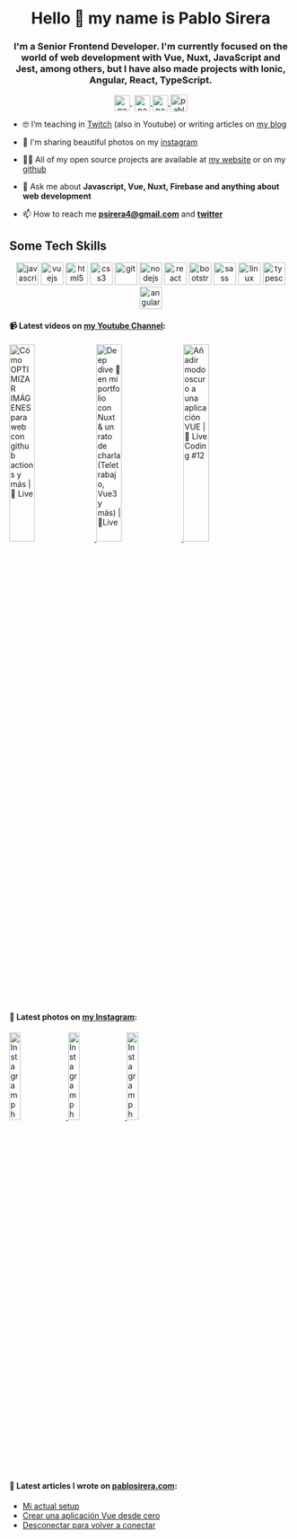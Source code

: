 <h1 align="center">Hello 👋 my name is Pablo Sirera</h1>

<h3 align="center">I'm a Senior Frontend Developer. I'm currently focused on the world of web development with Vue, Nuxt, JavaScript and Jest, among others, but I have also made projects with Ionic, Angular, React, TypeScript.</h3>

<p align="center">
   <a href="https://youtube.com/pablosirera" target="blank" style='margin-right:4px'>
    <img align="center" src="https://cdn.jsdelivr.net/npm/simple-icons@3.0.1/icons/youtube.svg" alt="pablosirera" height="28px" width="28px" />
  </a>
  <a href="https://twitter.com/pablosirera" target="blank">
    <img align="center" src="https://cdn.jsdelivr.net/npm/simple-icons@3.0.1/icons/twitter.svg" alt="pablosirera" height="28px" width="28px" />
  </a>
  <a href="https://instagram.com/pablodeveloper" target="blank">
    <img align="center" src="https://cdn.jsdelivr.net/npm/simple-icons@3.0.1/icons/instagram.svg" alt="pablodeveloper" height="28px" width="28px" />
  </a>
  <a href="https://linkedin.com/in/pablosireramata" target="blank">
    <img align="center" src="https://cdn.jsdelivr.net/npm/simple-icons@3.0.1/icons/linkedin.svg" alt="pablosireramata" height="30" width="30" />
  </a>
</p>

- 🤓 I’m teaching in [Twitch](https://twitch.tv/pablosirera) (also in Youtube) or writing articles on [my blog](https://pablosirera.com/blog)

- 📸 I'm sharing beautiful photos on my [instagram](https://instagram.com/pablodeveloper)

- 👨‍💻 All of my open source projects are available at [my website](https://pablosirera.com/projects) or on my [github](https://github.com/pablosirera)

- 💬 Ask me about **Javascript, Vue, Nuxt, Firebase and anything about web development**

- 📫 How to reach me **psirera4@gmail.com** and **[twitter](https://twitter.com/pablosirera)**

## Some Tech Skills
<p align="center">
  <img src="https://devicons.github.io/devicon/devicon.git/icons/javascript/javascript-original.svg" alt="javascript" width="40" height="40"/>
  <img src="https://devicons.github.io/devicon/devicon.git/icons/vuejs/vuejs-original-wordmark.svg" alt="vuejs" width="40" height="40"/>
  <img src="https://devicons.github.io/devicon/devicon.git/icons/html5/html5-original-wordmark.svg" alt="html5" width="40" height="40"/>
  <img src="https://devicons.github.io/devicon/devicon.git/icons/css3/css3-original-wordmark.svg" alt="css3" width="40" height="40"/>
  <img src="https://www.vectorlogo.zone/logos/git-scm/git-scm-icon.svg" alt="git" width="40" height="40"/>
  <img src="https://devicons.github.io/devicon/devicon.git/icons/nodejs/nodejs-original.svg" alt="nodejs" width="40" height="40"/>
  <img src="https://devicons.github.io/devicon/devicon.git/icons/react/react-original-wordmark.svg" alt="react" width="40" height="40"/>
  <img src="https://devicons.github.io/devicon/devicon.git/icons/bootstrap/bootstrap-plain.svg" alt="bootstrap" width="40" height="40"/>
  <img src="https://devicons.github.io/devicon/devicon.git/icons/sass/sass-original.svg" alt="sass" width="40" height="40"/>
  <img src="https://devicons.github.io/devicon/devicon.git/icons/linux/linux-original.svg" alt="linux" width="40" height="40"/>
  <img src="https://devicons.github.io/devicon/devicon.git/icons/typescript/typescript-original.svg" alt="typescript" width="40" height="40"/>
  <img src="https://devicons.github.io/devicon/devicon.git/icons/angularjs/angularjs-original.svg" alt="angularjs" width="40" height="40"/>
</p>

#### 📹 Latest videos on [my Youtube Channel](https://youtube.com/psirera4):

<a href='https://youtu.be/OwPyOMmpKCM' target='_blank'>
  <img width='30%' src='https://img.youtube.com/vi/OwPyOMmpKCM/mqdefault.jpg' alt='Cómo OPTIMIZAR IMÁGENES para web con github actions y más | 🔴 Live' />
</a>
<a href='https://youtu.be/5L2ZRpwFwuY' target='_blank'>
  <img width='30%' src='https://img.youtube.com/vi/5L2ZRpwFwuY/mqdefault.jpg' alt='Deep dive 🔎en mi portfolio con Nuxt & un rato de charla (Teletrabajo, Vue3 y más) | 🔴Live' />
</a>
<a href='https://youtu.be/FcxlrEwrJkw' target='_blank'>
  <img width='30%' src='https://img.youtube.com/vi/FcxlrEwrJkw/mqdefault.jpg' alt='Añadir modo oscuro a una aplicación VUE | 🔴 Live Coding #12' />
</a>

#### 📸 Latest photos on [my Instagram](https://instagram.com/pablodeveloper):

<a href='https://www.instagram.com/p/CD9p2DfCKgf/' target='_blank'>
  <img width='20%' src='https://instagram.fvlc1-1.fna.fbcdn.net/v/t51.2885-15/sh0.08/e35/c316.0.808.808a/s640x640/117600836_332885038085750_4578417196327848577_n.jpg?_nc_ht=instagram.fvlc1-1.fna.fbcdn.net&_nc_cat=102&_nc_ohc=v8vhlFyG1RUAX8bLeJt&oh=68ee8145feaad48e4e9dac7d895a0c47&oe=5F7196F5' alt='Instagram photo' />
</a>
<a href='https://www.instagram.com/p/CD3vHZqC6gj/' target='_blank'>
  <img width='20%' src='https://instagram.fvlc1-2.fna.fbcdn.net/v/t51.2885-15/sh0.08/e35/c180.0.1080.1080a/s640x640/117370068_186956109455158_5341066044439510055_n.jpg?_nc_ht=instagram.fvlc1-2.fna.fbcdn.net&_nc_cat=110&_nc_ohc=gNSXRBqVZkUAX_1RPYV&oh=93b619edcf1447e9f930e5a1c5c8d1ba&oe=5F717A25' alt='Instagram photo' />
</a>
<a href='https://www.instagram.com/p/CD1JV9uiTU9/' target='_blank'>
  <img width='20%' src='https://instagram.fvlc1-1.fna.fbcdn.net/v/t51.2885-15/sh0.08/e35/s640x640/117612999_172102821103648_5451303179949548800_n.jpg?_nc_ht=instagram.fvlc1-1.fna.fbcdn.net&_nc_cat=104&_nc_ohc=l2wFfl-SiR4AX9-zjC7&oh=4734012ce81173a71bbda4a3c829bfbc&oe=5F71791A' alt='Instagram photo' />
</a>

#### 📝 Latest articles I wrote on [pablosirera.com](https://pablosirera.com):
- [Mi actual setup](https://pablosirera.com/blog/my-setup)
- [Crear una aplicación Vue desde cero](https://pablosirera.com/blog/create-vue-app)
- [Desconectar para volver a conectar](https://pablosirera.com/blog/disconnect)